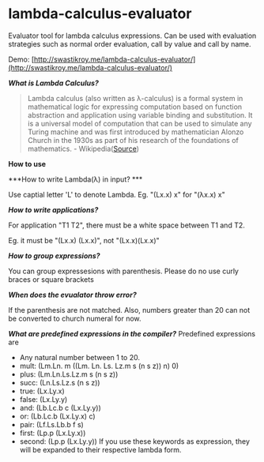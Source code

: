 # lambda-calculus-evaluator
Evaluator tool for lambda calculus expressions. Can be used with evaluation strategies such as normal order evaluation, call by value and call by name.

Demo: [http://swastikroy.me/lambda-calculus-evaluator/](http://swastikroy.me/lambda-calculus-evaluator/)

***What is Lambda Calculus?***
> Lambda calculus (also written as λ-calculus) is a formal system in mathematical logic for expressing computation based on function abstraction and application using variable binding and substitution. It is a universal model of computation that can be used to simulate any Turing machine and was first introduced by mathematician Alonzo Church in the 1930s as part of his research of the foundations of mathematics. - Wikipedia([Source](https://en.wikipedia.org/wiki/Lambda_calculus))


**How to use**

***How to write Lambda(λ) in input? ***

Use captial letter 'L' to denote Lambda. Eg. "(Lx.x) x" for "(λx.x) x"


***How to write applications?***

For application "T1 T2", there must be a white space between T1 and T2.

Eg. it must be "(Lx.x) (Lx.x)", not "(Lx.x)(Lx.x)"


***How to group expressions?***

You can group expressesions with parenthesis. Please do no use curly braces or square brackets


***When does the evualator throw error?***

If the parenthesis are not matched. Also, numbers greater than 20 can not be converted to church numeral for now.


***What are predefined expressions in the compiler?***
Predefined expressions are 
- Any natural number between 1 to 20.
- mult: (Lm.Ln. m ((Lm. Ln. Ls. Lz.m s (n s z)) n) 0)
- plus: (Lm.Ln.Ls.Lz.m s (n s z))
- succ: (Ln.Ls.Lz.s (n s z))
- true: (Lx.Ly.x)
- false: (Lx.Ly.y)
- and: (Lb.Lc.b c (Lx.Ly.y))
- or: (Lb.Lc.b (Lx.Ly.x) c)
- pair: (Lf.Ls.Lb.b f s)
- first: (Lp.p (Lx.Ly.x))
- second: (Lp.p (Lx.Ly.y))
If you use these keywords as expression, they will be expanded to their respective lambda form.

